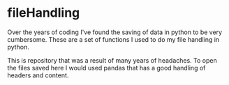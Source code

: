# fileHandling
Over the years of coding I've found the saving of data in python to be very cumbersome.  These are a set of functions I used to do my file handling in python. 

This is repository that was a result of many years of headaches. To open the files saved here I would used pandas that has a good handling of headers and content.  
